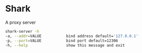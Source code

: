 # Shark
A proxy server
```sh
shark-server -h
-a, --addr=VALUE           bind address default='127.0.0.1'
-p, --port=VALUE           bind port default=12306
-h, --help                 show this message and exit
```